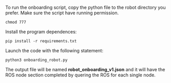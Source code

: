 To run the onboarding script, copy the python file to the robot directory you prefer. Make sure the script have running permission.

```
chmod 777
```

Install the program dependences:

```
pip install -r requirements.txt
```

Launch the code with the following statement:

```
python3 onboarding_robot.py
```

The output file will be named **robot_onboarding_v1.json** and it will have the ROS node section completed by quering the ROS for each single node.
